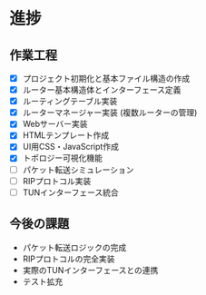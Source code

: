 # 進捗

## 作業工程

- [x] プロジェクト初期化と基本ファイル構造の作成
- [x] ルーター基本構造体とインターフェース定義
- [x] ルーティングテーブル実装
- [x] ルーターマネージャー実装 (複数ルーターの管理)
- [x] Webサーバー実装
- [x] HTMLテンプレート作成
- [x] UI用CSS・JavaScript作成
- [x] トポロジー可視化機能
- [ ] パケット転送シミュレーション
- [ ] RIPプロトコル実装
- [ ] TUNインターフェース統合

## 今後の課題

- パケット転送ロジックの完成
- RIPプロトコルの完全実装
- 実際のTUNインターフェースとの連携
- テスト拡充
